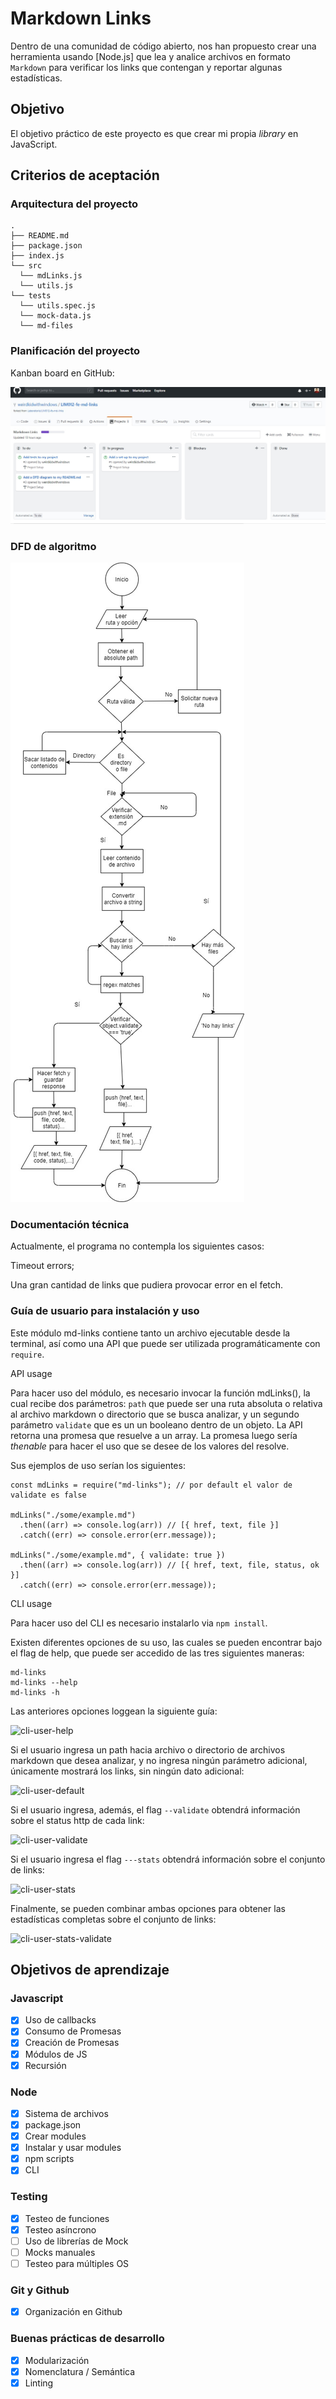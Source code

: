 # Markdown Links

Dentro de una comunidad de código abierto, nos han propuesto crear una
herramienta usando [Node.js] que lea y analice archivos en formato `Markdown`
para verificar los links que contengan y reportar algunas estadísticas.

## Objetivo

El objetivo práctico de este proyecto es que crear mi propia _library_ en JavaScript.

## Criterios de aceptación

### Arquitectura del proyecto 

```
.
├── README.md
├── package.json
├── index.js
└── src
  └── mdLinks.js
  └── utils.js
└── tests
  └── utils.spec.js
  └── mock-data.js
  └── md-files
```

### Planificación del proyecto

Kanban board en GitHub: 

![product-backlog-board](./readme-img/product-backlog.jpg)

### DFD de algoritmo

![DFD-for-algorithm](./readme-img/md-links.jpg)

### Documentación técnica

Actualmente, el programa no contempla los siguientes casos: 

Timeout errors; 

Una gran cantidad de links que pudiera provocar error en el fetch.

### Guía de usuario para instalación y uso

Este módulo md-links contiene tanto un archivo ejecutable desde la terminal, así como una API
que puede ser utilizada programáticamente con ```require```. 

API usage

Para hacer uso del módulo, es necesario invocar la función mdLinks(), la cual recibe dos parámetros:
```path``` que puede ser una ruta absoluta o relativa al archivo markdown o directorio que se busca analizar,
y un segundo parámetro ```validate``` que es un un booleano dentro de un objeto. La API retorna una promesa 
que resuelve a un array. La promesa luego sería _thenable_ para hacer el uso que se desee de los valores 
del resolve.

Sus ejemplos de uso serían los siguientes:

```
const mdLinks = require("md-links"); // por default el valor de validate es false

mdLinks("./some/example.md") 
  .then((arr) => console.log(arr)) // [{ href, text, file }]
  .catch((err) => console.error(err.message));

mdLinks("./some/example.md", { validate: true })
  .then((arr) => console.log(arr)) // [{ href, text, file, status, ok }]
  .catch((err) => console.error(err.message));
```

CLI usage

Para hacer uso del CLI es necesario instalarlo via ```npm install```.

Existen diferentes opciones de su uso, las cuales se pueden encontrar bajo el flag de help, que 
puede ser accedido de las tres siguientes maneras:

``` 
md-links
md-links --help
md-links -h
```

Las anteriores opciones loggean la siguiente guía:

![cli-user-help](./readme-img/mdlinks-help.png)

Si el usuario ingresa un path hacia archivo o directorio de archivos markdown que desea analizar,
y no ingresa ningún parámetro adicional, únicamente mostrará los links, sin ningún dato adicional:

![cli-user-default](./readme-img/mdlinks.png)

Si el usuario ingresa, además, el flag ```--validate``` obtendrá información sobre el status
http de cada link:

![cli-user-validate](./readme-img/mdlinks.png)

Si el usuario ingresa el flag ```---stats``` obtendrá información sobre el conjunto de links:

![cli-user-stats](./readme-img/mdlinks-stats.png)

Finalmente, se pueden combinar ambas opciones para obtener las estadísticas completas sobre el conjunto
de links:

![cli-user-stats-validate](./readme-img/mdlinks-stats-validate.png)

## Objetivos de aprendizaje

### Javascript
- [x] Uso de callbacks
- [x] Consumo de Promesas
- [x] Creación de Promesas
- [x] Módulos de JS
- [x] Recursión

### Node
- [x] Sistema de archivos
- [x] package.json
- [x] Crear modules
- [x] Instalar y usar modules
- [x] npm scripts
- [x] CLI

### Testing
- [x] Testeo de funciones
- [x] Testeo asíncrono
- [ ] Uso de librerías de Mock
- [ ] Mocks manuales
- [ ] Testeo para múltiples OS

### Git y Github
- [x] Organización en Github

### Buenas prácticas de desarrollo
- [x] Modularización
- [x] Nomenclatura / Semántica
- [x] Linting
